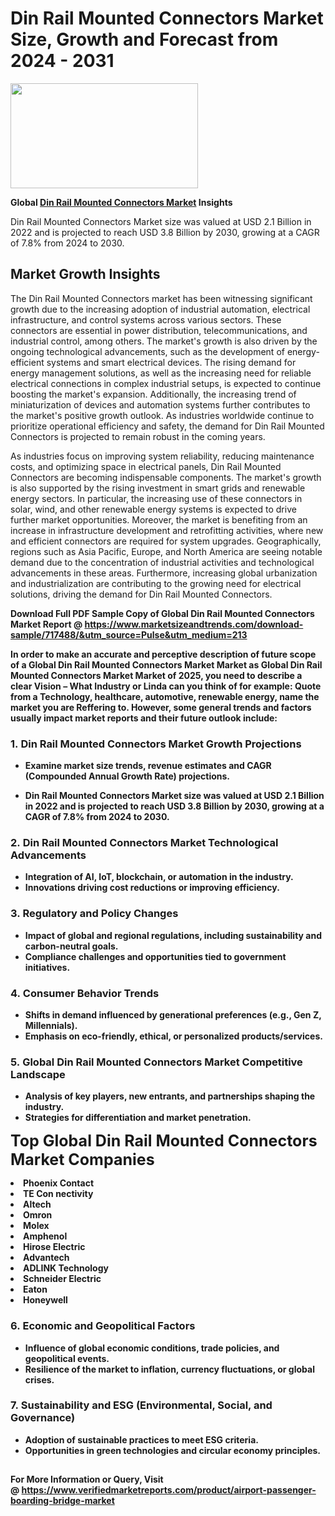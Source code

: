 <H1>Din Rail Mounted Connectors Market Size, Growth and Forecast from 2024 - 2031</H1><img class="aligncenter size-medium wp-image-584254" src="https://thirdeyenews.in/wp-content/uploads/2024/09/Global-Market-Research-300x168.jpeg" alt="" width="300" height="168" /><p><strong>Global&nbsp;<a href="https://www.marketsizeandtrends.com/download-sample/717488/&amp;utm_source=Pulse&amp;utm_medium=213">Din Rail Mounted Connectors Market</a> Insights</strong></p><p>Din Rail Mounted Connectors Market size was valued at USD 2.1 Billion in 2022 and is projected to reach USD 3.8 Billion by 2030, growing at a CAGR of 7.8% from 2024 to 2030.</p><p><h2>Market Growth Insights</h2> <p>The Din Rail Mounted Connectors market has been witnessing significant growth due to the increasing adoption of industrial automation, electrical infrastructure, and control systems across various sectors. These connectors are essential in power distribution, telecommunications, and industrial control, among others. The market's growth is also driven by the ongoing technological advancements, such as the development of energy-efficient systems and smart electrical devices. The rising demand for energy management solutions, as well as the increasing need for reliable electrical connections in complex industrial setups, is expected to continue boosting the market's expansion. Additionally, the increasing trend of miniaturization of devices and automation systems further contributes to the market's positive growth outlook. As industries worldwide continue to prioritize operational efficiency and safety, the demand for Din Rail Mounted Connectors is projected to remain robust in the coming years.</p> <p><strong></strong></p> <p>As industries focus on improving system reliability, reducing maintenance costs, and optimizing space in electrical panels, Din Rail Mounted Connectors are becoming indispensable components. The market's growth is also supported by the rising investment in smart grids and renewable energy sectors. In particular, the increasing use of these connectors in solar, wind, and other renewable energy systems is expected to drive further market opportunities. Moreover, the market is benefiting from an increase in infrastructure development and retrofitting activities, where new and efficient connectors are required for system upgrades. Geographically, regions such as Asia Pacific, Europe, and North America are seeing notable demand due to the concentration of industrial activities and technological advancements in these areas. Furthermore, increasing global urbanization and industrialization are contributing to the growing need for electrical solutions, driving the demand for Din Rail Mounted Connectors.</p> <p><strong></p><p><span class=""><strong>Download Full PDF Sample Copy of Global Din Rail Mounted Connectors Market Report</strong> @ <a href="https://www.marketsizeandtrends.com/download-sample/717488/&amp;utm_source=Pulse&amp;utm_medium=213" target="_blank">https://www.marketsizeandtrends.com/download-sample/717488/&amp;utm_source=Pulse&amp;utm_medium=213</a></span></p><p>In order to make an accurate and perceptive description of future scope of a Global&nbsp;Din Rail Mounted Connectors Market Market as Global&nbsp;Din Rail Mounted Connectors Market Market of 2025, you need to describe a clear Vision &ndash; What Industry or Linda can you think of for example: Quote from a Technology, healthcare, automotive, renewable energy, name the market you are Reffering to. However, some general trends and factors usually impact market reports and their future outlook include:</p><h3>1.&nbsp;<strong>Din Rail Mounted Connectors Market Growth Projections</strong></h3><ul><li>Examine market size trends, revenue estimates and CAGR (Compounded Annual Growth Rate) projections.</li><li><p>Din Rail Mounted Connectors Market size was valued at USD 2.1 Billion in 2022 and is projected to reach USD 3.8 Billion by 2030, growing at a CAGR of 7.8% from 2024 to 2030.</p></li></ul><h3>2.&nbsp;<strong>Din Rail Mounted Connectors Market Technological Advancements</strong></h3><ul><li>Integration of AI, IoT, blockchain, or automation in the industry.</li><li>Innovations driving cost reductions or improving efficiency.</li></ul><h3>3.&nbsp;<strong>Regulatory and Policy Changes</strong></h3><ul><li>Impact of global and regional regulations, including sustainability and carbon-neutral goals.</li><li>Compliance challenges and opportunities tied to government initiatives.</li></ul><h3>4.&nbsp;<strong>Consumer Behavior Trends</strong></h3><ul><li>Shifts in demand influenced by generational preferences (e.g., Gen Z, Millennials).</li><li>Emphasis on eco-friendly, ethical, or personalized products/services.</li></ul><h3>5.&nbsp;<strong>Global Din Rail Mounted Connectors Market Competitive Landscape</strong></h3><ul><li>Analysis of key players, new entrants, and partnerships shaping the industry.</li><li>Strategies for differentiation and market penetration.</li></ul><p data-pm-slice="1 1 []"><span style="color: inherit; font-family: inherit; font-size: 25px;">Top Global Din Rail Mounted Connectors Market Companies</span></p><div class="" data-test-id=""><p><li>Phoenix Contact</li><li> TE Con nectivity</li><li> Altech</li><li> Omron</li><li> Molex</li><li> Amphenol</li><li> Hirose Electric</li><li> Advantech</li><li> ADLINK Technology</li><li> Schneider Electric</li><li> Eaton</li><li> Honeywell</li></p></div><h3>6.&nbsp;<strong>Economic and Geopolitical Factors</strong></h3><ul><li>Influence of global economic conditions, trade policies, and geopolitical events.</li><li>Resilience of the market to inflation, currency fluctuations, or global crises.</li></ul><h3>7.&nbsp;<strong>Sustainability and ESG (Environmental, Social, and Governance)</strong></h3><ul><li>Adoption of sustainable practices to meet ESG criteria.</li><li>Opportunities in green technologies and circular economy principles.</li></ul><h2><strong style="font-size: 14px;">For More Information or Query, Visit @&nbsp;</strong><a style="background-color: #ffffff; font-size: 14px;" href="https://www.marketsizeandtrends.com/report/din-rail-mounted-connectors-market/" target="_blank">https://www.verifiedmarketreports.com/product/airport-passenger-boarding-bridge-market</a></h2>

